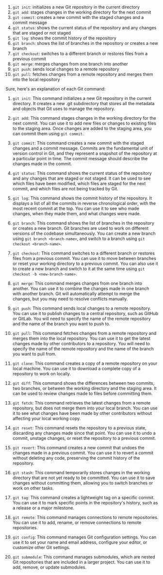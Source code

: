 

1. `git init`: initializes a new Git repository in the current directory
2. `git add`: stages changes in the working directory for the next commit
3. `git commit`: creates a new commit with the staged changes and a commit message
4. `git status`: shows the current status of the repository and any changes that are staged or not staged
5. `git log`: shows the commit history of the repository
6. `git branch`: shows the list of branches in the repository or creates a new branch
7. `git checkout`: switches to a different branch or restores files from a previous commit
8. `git merge`: merges changes from one branch into another
9. `git push`: sends local changes to a remote repository
10. `git pull`: fetches changes from a remote repository and merges them into the local repository


Sure, here's an explanation of each Git command:

1. `git init`: 
This command initializes a new Git repository in the current directory.
It creates a new .git subdirectory that stores all the metadata and objects that Git uses to manage the repository.

2. `git add`:
This command stages changes in the working directory for the next commit. You can use it to add new files or changes to existing files to the staging area. Once changes are added to the staging area, you can commit them using `git commit`.

3. `git commit`: 
This command creates a new commit with the staged changes and a commit message. Commits are the fundamental unit of version control in Git, and they represent a snapshot of the repository at a particular point in time. The commit message should describe the changes made in the commit.

4. `git status`: 
This command shows the current status of the repository and any changes that are staged or not staged. It can be used to see which files have been modified, which files are staged for the next commit, and which files are not being tracked by Git.

5. `git log`: 
This command shows the commit history of the repository. It displays a list of all the commits in reverse chronological order, with the most recent commit at the top. You can use it to see who made changes, when they made them, and what changes were made.

6. `git branch`: 
This command shows the list of branches in the repository or creates a new branch. Git branches are used to work on different versions of the codebase simultaneously. You can create a new branch using `git branch <branch-name>`, and switch to a branch using `git checkout <branch-name>`.

7. `git checkout`: 
This command switches to a different branch or restores files from a previous commit. You can use it to move between branches or reset your working directory to a previous commit. You can also use it to create a new branch and switch to it at the same time using `git checkout -b <new-branch-name>`.

8. `git merge`: 
This command merges changes from one branch into another. You can use it to combine the changes made in one branch with another branch. Git will automatically attempt to merge the changes, but you may need to resolve conflicts manually.

9. `git push`: 
This command sends local changes to a remote repository. You can use it to publish changes to a central repository, such as GitHub or GitLab. You will need to specify the name of the remote repository and the name of the branch you want to push to.

10. `git pull`: 
This command fetches changes from a remote repository and merges them into the local repository. You can use it to get the latest changes made by other contributors to a repository. You will need to specify the name of the remote repository and the name of the branch you want to pull from.

11. `git clone`: 
This command creates a copy of a remote repository on your local machine. You can use it to download a complete copy of a repository to work on locally.

12. `git diff`: 
This command shows the differences between two commits, two branches, or between the working directory and the staging area. It can be used to review changes made to files before committing them.

13. `git fetch`: 
This command retrieves the latest changes from a remote repository, but does not merge them into your local branch. You can use it to see what changes have been made by other contributors without affecting your local working copy.

14. `git reset`: 
This command resets the repository to a previous state, discarding any changes made since that point. You can use it to undo a commit, unstage changes, or reset the repository to a previous commit.

15. `git revert`: 
This command creates a new commit that undoes the changes made in a previous commit. You can use it to revert a commit without deleting any code, preserving the commit history of the repository.

16. `git stash`: 
This command temporarily stores changes in the working directory that are not yet ready to be committed. You can use it to save changes without committing them, allowing you to switch branches or work on other tasks.

17. `git tag`: 
This command creates a lightweight tag on a specific commit. You can use it to mark specific points in the repository's history, such as a release or a major milestone.

18. `git remote`: 
This command manages connections to remote repositories. You can use it to add, rename, or remove connections to remote repositories.

19. `git config`: 
This command manages Git configuration settings. You can use it to set your name and email address, configure your editor, or customize other Git settings.

20. `git submodule`: 
This command manages submodules, which are nested Git repositories that are included in a larger project. You can use it to add, remove, or update submodules.
